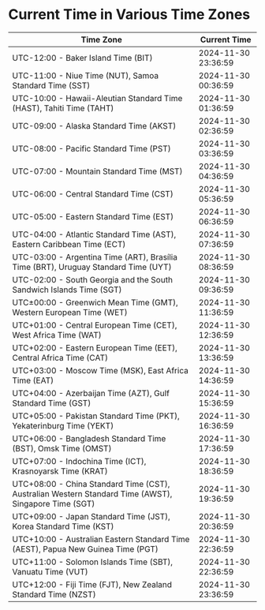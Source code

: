# Current Time in Various Time Zones

| Time Zone | Current Time |
|-----------|--------------|
| UTC-12:00 - Baker Island Time (BIT) | 2024-11-30 23:36:59 |
| UTC-11:00 - Niue Time (NUT), Samoa Standard Time (SST) | 2024-11-30 00:36:59 |
| UTC-10:00 - Hawaii-Aleutian Standard Time (HAST), Tahiti Time (TAHT) | 2024-11-30 01:36:59 |
| UTC-09:00 - Alaska Standard Time (AKST) | 2024-11-30 02:36:59 |
| UTC-08:00 - Pacific Standard Time (PST) | 2024-11-30 03:36:59 |
| UTC-07:00 - Mountain Standard Time (MST) | 2024-11-30 04:36:59 |
| UTC-06:00 - Central Standard Time (CST) | 2024-11-30 05:36:59 |
| UTC-05:00 - Eastern Standard Time (EST) | 2024-11-30 06:36:59 |
| UTC-04:00 - Atlantic Standard Time (AST), Eastern Caribbean Time (ECT) | 2024-11-30 07:36:59 |
| UTC-03:00 - Argentina Time (ART), Brasília Time (BRT), Uruguay Standard Time (UYT) | 2024-11-30 08:36:59 |
| UTC-02:00 - South Georgia and the South Sandwich Islands Time (SGT) | 2024-11-30 09:36:59 |
| UTC±00:00 - Greenwich Mean Time (GMT), Western European Time (WET) | 2024-11-30 11:36:59 |
| UTC+01:00 - Central European Time (CET), West Africa Time (WAT) | 2024-11-30 12:36:59 |
| UTC+02:00 - Eastern European Time (EET), Central Africa Time (CAT) | 2024-11-30 13:36:59 |
| UTC+03:00 - Moscow Time (MSK), East Africa Time (EAT) | 2024-11-30 14:36:59 |
| UTC+04:00 - Azerbaijan Time (AZT), Gulf Standard Time (GST) | 2024-11-30 15:36:59 |
| UTC+05:00 - Pakistan Standard Time (PKT), Yekaterinburg Time (YEKT) | 2024-11-30 16:36:59 |
| UTC+06:00 - Bangladesh Standard Time (BST), Omsk Time (OMST) | 2024-11-30 17:36:59 |
| UTC+07:00 - Indochina Time (ICT), Krasnoyarsk Time (KRAT) | 2024-11-30 18:36:59 |
| UTC+08:00 - China Standard Time (CST), Australian Western Standard Time (AWST), Singapore Time (SGT) | 2024-11-30 19:36:59 |
| UTC+09:00 - Japan Standard Time (JST), Korea Standard Time (KST) | 2024-11-30 20:36:59 |
| UTC+10:00 - Australian Eastern Standard Time (AEST), Papua New Guinea Time (PGT) | 2024-11-30 22:36:59 |
| UTC+11:00 - Solomon Islands Time (SBT), Vanuatu Time (VUT) | 2024-11-30 22:36:59 |
| UTC+12:00 - Fiji Time (FJT), New Zealand Standard Time (NZST) | 2024-11-30 23:36:59 |
